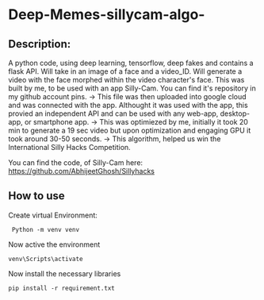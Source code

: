 # Deep-Memes-sillycam-algo-

## Description:
  A python code, using deep learning, tensorflow, deep fakes and contains a flask API. Will take in an image of a face and a video_ID. Will generate
  a video with the face morphed within the video character's face. This was built by me, to be used with an app Silly-Cam. You can find it's repository 
  in my github account pins. 
  -> This file was then uploaded into google cloud and was connected with the app. Althought it was used with the app, this provied an independent API
  and can be used with any web-app, desktop-app, or smartphone app.
  -> This was optimiezed by me, initially it took 20 min to generate a 19 sec video but upon optimization and engaging GPU it took around 30-50 seconds.
  -> This algorithm, helped us win the International Silly Hacks Competition.
  
  You can find the code, of Silly-Cam here: https://github.com/AbhijeetGhosh/Sillyhacks
 
 ## How to use

Create virtual Environment:  

```
 Python -m venv venv 
```
Now active the environment
```
venv\Scripts\activate
```
Now install the necessary libraries
```
pip install -r requirement.txt
```


```
